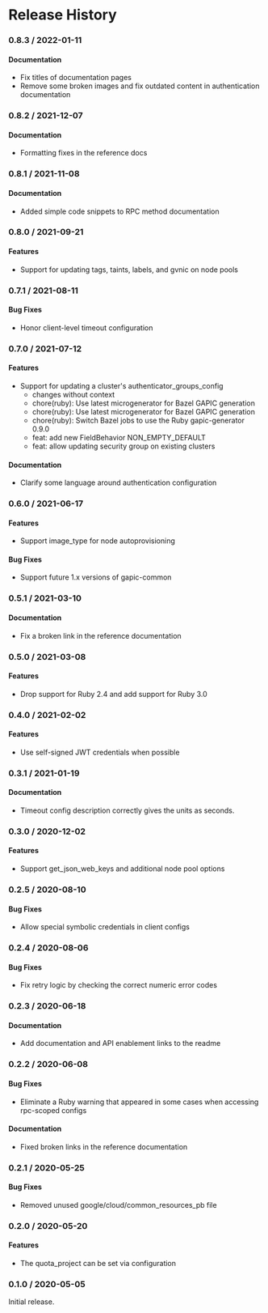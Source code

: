 # Release History

### 0.8.3 / 2022-01-11

#### Documentation

* Fix titles of documentation pages
* Remove some broken images and fix outdated content in authentication documentation

### 0.8.2 / 2021-12-07

#### Documentation

* Formatting fixes in the reference docs

### 0.8.1 / 2021-11-08

#### Documentation

* Added simple code snippets to RPC method documentation

### 0.8.0 / 2021-09-21

#### Features

* Support for updating tags, taints, labels, and gvnic on node pools

### 0.7.1 / 2021-08-11

#### Bug Fixes

* Honor client-level timeout configuration

### 0.7.0 / 2021-07-12

#### Features

* Support for updating a cluster's authenticator_groups_config
  * changes without context
  * chore(ruby): Use latest microgenerator for Bazel GAPIC generation
  * chore(ruby): Use latest microgenerator for Bazel GAPIC generation
  * chore(ruby): Switch Bazel jobs to use the Ruby gapic-generator 0.9.0
  * feat: add new FieldBehavior NON_EMPTY_DEFAULT
  * feat: allow updating security group on existing clusters

#### Documentation

* Clarify some language around authentication configuration

### 0.6.0 / 2021-06-17

#### Features

* Support image_type for node autoprovisioning

#### Bug Fixes

* Support future 1.x versions of gapic-common

### 0.5.1 / 2021-03-10

#### Documentation

* Fix a broken link in the reference documentation

### 0.5.0 / 2021-03-08

#### Features

* Drop support for Ruby 2.4 and add support for Ruby 3.0

### 0.4.0 / 2021-02-02

#### Features

* Use self-signed JWT credentials when possible

### 0.3.1 / 2021-01-19

#### Documentation

* Timeout config description correctly gives the units as seconds.

### 0.3.0 / 2020-12-02

#### Features

* Support get_json_web_keys and additional node pool options

### 0.2.5 / 2020-08-10

#### Bug Fixes

* Allow special symbolic credentials in client configs

### 0.2.4 / 2020-08-06

#### Bug Fixes

* Fix retry logic by checking the correct numeric error codes

### 0.2.3 / 2020-06-18

#### Documentation

* Add documentation and API enablement links to the readme

### 0.2.2 / 2020-06-08

#### Bug Fixes

* Eliminate a Ruby warning that appeared in some cases when accessing rpc-scoped configs

#### Documentation

* Fixed broken links in the reference documentation

### 0.2.1 / 2020-05-25

#### Bug Fixes

* Removed unused google/cloud/common_resources_pb file

### 0.2.0 / 2020-05-20

#### Features

* The quota_project can be set via configuration

### 0.1.0 / 2020-05-05

Initial release.
